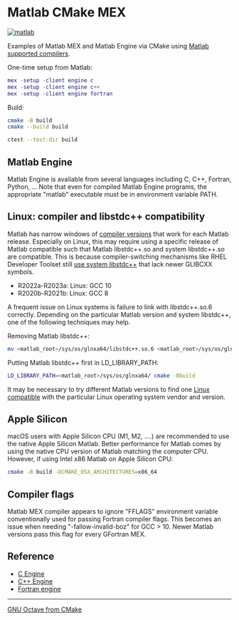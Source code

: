 # Matlab CMake MEX

[![matlab](https://github.com/scivision/matlab-cmake-mex/actions/workflows/ci.yml/badge.svg)](https://github.com/scivision/matlab-cmake-mex/actions/workflows/ci.yml)

Examples of Matlab MEX and Matlab Engine via CMake using
[Matlab supported compilers](https://www.mathworks.com/support/requirements/supported-compilers.html).

One-time setup from Matlab:

```matlab
mex -setup -client engine c
mex -setup -client engine c++
mex -setup -client engine fortran
```

Build:

```sh
cmake -B build
cmake --build build

ctest --test-dir build
```

## Matlab Engine

Matlab Engine is available from several languages including C, C++, Fortran, Python, ...
Note that even for compiled Matlab Engine programs, the appropriate "matlab" executable must be in environment variable PATH.

## Linux: compiler and libstdc++ compatibility

Matlab has narrow windows of
[compiler versions](https://www.mathworks.com/support/requirements/supported-compilers-linux.html)
that work for each Matlab release.
Especially on Linux, this may require using a specific release of Matlab compatible such that Matlab libstdc++.so and system libstdc++.so are compatible.
This is because compiler-switching mechanisms like RHEL Developer Toolset still
[use system libstdc++](https://stackoverflow.com/a/69146673)
that lack newer GLIBCXX symbols.

* R2022a-R2023a: Linux: GCC 10
* R2020b-R2021b: Linux: GCC 8

A frequent issue on Linux systems is failure to link with libstdc++.so.6 correctly.
Depending on the particular Matlab version and system libstdc++, one of the following techniques may help.

Removing Matlab libstdc++:

```sh
mv <matlab_root>/sys/os/glnxa64/libstdc++.so.6 <matlab_root>/sys/os/glnxa64/libstdc++.so.6.bak
```

Putting Matlab libstdc++ first in LD_LIBRARY_PATH:

```sh
LD_LIBRARY_PATH=<matlab_root>/sys/os/glnxa64/ cmake -Bbuild
```

It may be necessary to try different Matlab versions to find one
[Linux compatible](https://www.mathworks.com/support/requirements/matlab-linux.html)
with the particular Linux operating system vendor and version.

## Apple Silicon

macOS users with Apple Silicon CPU (M1, M2, ....) are recommended to use the native Apple Silicon Matlab.
Better performance for Matlab comes by using the native CPU version of Matlab matching the computer CPU.
However, if using Intel x86 Matlab on Apple Silicon CPU:

```sh
cmake -B build -DCMAKE_OSX_ARCHITECTURES=x86_64
```

## Compiler flags

Matlab MEX compiler appears to ignore "FFLAGS" environment variable conventionally used for passing Fortran compiler flags.
This becomes an issue when needing "-fallow-invalid-boz" for GCC > 10.
Newer Matlab versions pass this flag for every GFortran MEX.

## Reference

* [C Engine](https://www.mathworks.com/help/matlab/calling-matlab-engine-from-c-programs-1.html)
* [C++ Engine](https://www.mathworks.com/help/matlab/calling-matlab-engine-from-cpp-programs.html)
* [Fortran engine](https://www.mathworks.com/help/matlab/calling-matlab-engine-from-fortran-programs.html)

---

[GNU Octave from CMake](https://github.com/scivision/octave-cmake-mex)
